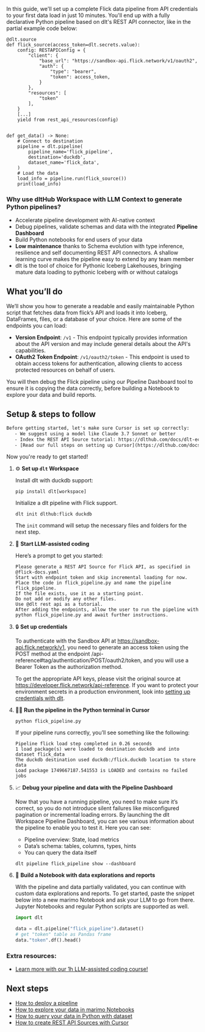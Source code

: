 In this guide, we'll set up a complete Flick data pipeline from API credentials to your first data load in just 10 minutes. You'll end up with a fully declarative Python pipeline based on dlt's REST API connector, like in the partial example code below:

```python-outcome
@dlt.source
def flick_source(access_token=dlt.secrets.value):
    config: RESTAPIConfig = {
        "client": {
            "base_url": "https://sandbox-api.flick.network/v1/oauth2",
            "auth": {
                "type": "bearer",
                "token": access_token,
            }
        },
        "resources": [
            "token"
        ],
    }
    [...]
    yield from rest_api_resources(config)


def get_data() -> None:
    # Connect to destination
    pipeline = dlt.pipeline(
        pipeline_name='flick_pipeline',
        destination='duckdb',
        dataset_name='flick_data', 
    )
    # Load the data
    load_info = pipeline.run(flick_source())
    print(load_info) 
```

### Why use dltHub Workspace with LLM Context to generate Python pipelines?

- Accelerate pipeline development with AI-native context
- Debug pipelines, validate schemas and data with the integrated **Pipeline Dashboard**
- Build Python notebooks for end users of your data
- **Low maintenance** thanks to Schema evolution with type inference, resilience and self documenting REST API connectors. A shallow learning curve makes the pipeline easy to extend by any team member
- dlt is the tool of choice for Pythonic Iceberg Lakehouses, bringing mature data loading to pythonic Iceberg with or without catalogs

## What you’ll do

We’ll show you how to generate a readable and easily maintainable Python script that fetches data from flick’s API and loads it into Iceberg, DataFrames, files, or a database of your choice. Here are some of the endpoints you can load:

- **Version Endpoint**: `/v1` - This endpoint typically provides information about the API version and may include general details about the API's capabilities.
- **OAuth2 Token Endpoint**: `/v1/oauth2/token` - This endpoint is used to obtain access tokens for authentication, allowing clients to access protected resources on behalf of users.

You will then debug the Flick pipeline using our Pipeline Dashboard tool to ensure it is copying the data correctly, before building a Notebook to explore your data and build reports.

## Setup & steps to follow

```default
Before getting started, let's make sure Cursor is set up correctly:
   - We suggest using a model like Claude 3.7 Sonnet or better
   - Index the REST API Source tutorial: https://dlthub.com/docs/dlt-ecosystem/verified-sources/rest_api/ and add it to context as **@dlt rest api**
   - [Read our full steps on setting up Cursor](https://dlthub.com/docs/dlt-ecosystem/llm-tooling/cursor-restapi#23-configuring-cursor-with-documentation)
```

Now you're ready to get started!

1. ⚙️ **Set up `dlt` Workspace**
    
    Install dlt with duckdb support:
    ```shell
    pip install dlt[workspace]
    ```

    Initialize a dlt pipeline with Flick support.
    ```shell
    dlt init dlthub:flick duckdb
    ```

    The `init` command will setup the necessary files and folders for the next step.
    
2. 🤠 **Start LLM-assisted coding**
    
    Here’s a prompt to get you started:
    
    ```prompt
    Please generate a REST API Source for Flick API, as specified in @flick-docs.yaml 
    Start with endpoint token and skip incremental loading for now. 
    Place the code in flick_pipeline.py and name the pipeline flick_pipeline. 
    If the file exists, use it as a starting point. 
    Do not add or modify any other files. 
    Use @dlt rest api as a tutorial. 
    After adding the endpoints, allow the user to run the pipeline with python flick_pipeline.py and await further instructions.
    ```

    
3. 🔒 **Set up credentials** 
    
    To authenticate with the Sandbox API at https://sandbox-api.flick.network/v1, you need to generate an access token using the POST method at the endpoint /api-reference#tag/authentication/POST/oauth2/token, and you will use a Bearer Token as the authorization method.
    
    To get the appropriate API keys, please visit the original source at https://developer.flick.network/api-reference.
    If you want to protect your environment secrets in a production environment, look into [setting up credentials with dlt](https://dlthub.com/docs/walkthroughs/add_credentials).
    
4. 🏃‍♀️ **Run the pipeline in the Python terminal in Cursor**
    
    ```shell
    python flick_pipeline.py
    ```
    
    If your pipeline runs correctly, you’ll see something like the following:
    
    ```shell
    Pipeline flick load step completed in 0.26 seconds
    1 load package(s) were loaded to destination duckdb and into dataset flick_data
    The duckdb destination used duckdb:/flick.duckdb location to store data
    Load package 1749667187.541553 is LOADED and contains no failed jobs
    ```
    
5. 📈 **Debug your pipeline and data with the Pipeline Dashboard**

    Now that you have a running pipeline, you need to make sure it’s correct, so you do not introduce silent failures like misconfigured pagination or incremental loading errors. By launching the dlt Workspace Pipeline Dashboard, you can see various information about the pipeline to enable you to test it. Here you can see:
    - Pipeline overview: State, load metrics
    - Data’s schema: tables, columns, types, hints
    - You can query the data itself
    
    ```shell
    dlt pipeline flick_pipeline show --dashboard
    ```
    
6. 🐍 **Build a Notebook with data explorations and reports**

    With the pipeline and data partially validated, you can continue with custom data explorations and reports. To get started, paste the snippet below into a new marimo Notebook and ask your LLM to go from there. Jupyter Notebooks and regular Python scripts are supported as well.

    
    ```python
    import dlt

   data = dlt.pipeline("flick_pipeline").dataset()
   # get "token" table as Pandas frame
   data."token".df().head()
    ```

### Extra resources:

- [Learn more with our 1h LLM-assisted coding course!](https://www.youtube.com/watch?v=GGid70rnJuM)

## Next steps

- [How to deploy a pipeline](https://dlthub.com/docs/walkthroughs/deploy-a-pipeline)
- [How to explore your data in marimo Notebooks](https://dlthub.com/docs/general-usage/dataset-access/marimo)
- [How to query your data in Python with dataset](https://dlthub.com/docs/general-usage/dataset-access/dataset)
- [How to create REST API Sources with Cursor](https://dlthub.com/docs/dlt-ecosystem/llm-tooling/cursor-restapi)